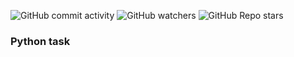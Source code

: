 ![GitHub commit activity](https://img.shields.io/github/commit-activity/m/heartshapedbox/python?color=5955E8&label=commits&logo=python&logoColor=d4d9ff)
![GitHub watchers](https://img.shields.io/github/watchers/heartshapedbox/python?color=5955E8&logo=github)
![GitHub Repo stars](https://img.shields.io/github/stars/heartshapedbox/python?color=5955E8&logo=github)
### Python task
